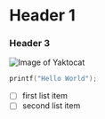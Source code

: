 # Header 1
### Header 3

![Image of Yaktocat](https://octodex.github.com/images/yaktocat.png)

``` c
printf("Hello World");
```
- [ ] first list item
- [ ] second list item
